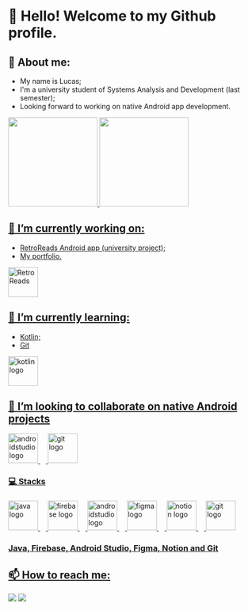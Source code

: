 # 👋 Hello! Welcome to my Github profile.

## 👤 About me:
- My name is Lucas;
- I'm a university student of Systems Analysis and Development (last semester);
- Looking forward to working on native Android app development.

<div>
<a href="https://github.com/LucasQuinalia">
<img loading="lazy" height="180em" src="https://github-readme-stats.vercel.app/api/top-langs/?username=LucasQuinalia&layout=compact&langs_count=7&theme=dracula"/>
<img loading="lazy" height="180em" src="https://github-readme-stats.vercel.app/api?username=LucasQuinalia&show_icons=true&theme=dracula&include_all_commits=true&count_private=true"/>
</div>

## 🔭 I’m currently working on:
- RetroReads Android app (university project);
- My portfolio.
<div align="left">
  <img height="60em" src="https://imgur.com/DAsGHhe.png" alt="RetroReads"/>
</div>
  
## 🌱 I’m currently learning:
- Kotlin;
- Git
<div align="left">
  <img src="https://skillicons.dev/icons?i=kotlin" height="60em" alt="kotlin logo"/>
</div>

## 👯 I’m looking to collaborate on native Android projects
<div align="left">
  <img src="https://skillicons.dev/icons?i=androidstudio" height="60em" alt="androidstudio logo"/>
  <img width="12"/>
  <img src="https://skillicons.dev/icons?i=git" height="60em" alt="git logo"/>
</div>

### 💻 Stacks

###

<div align="left">
  <img src="https://skillicons.dev/icons?i=java" height="60em" alt="java logo"/>
  <img width="12" />
  <img src="https://skillicons.dev/icons?i=firebase" height="60em" alt="firebase logo"/>
  <img width="12" />
  <img src="https://skillicons.dev/icons?i=androidstudio" height="60em" alt="androidstudio logo"/>
  <img width="12" />
  <img src="https://skillicons.dev/icons?i=figma" height="60em" alt="figma logo"/>
  <img width="12" />
  <img src="https://skillicons.dev/icons?i=notion" height="60em" alt="notion logo"/>
  <img width="12"/>
  <img src="https://skillicons.dev/icons?i=git" height="60em" alt="git logo"/>
</div>

### <p align="left">Java, Firebase, Android Studio, Figma, Notion and Git</p>

## 📫 How to reach me:
<div>
  <a href = "mailto:lrgquinalia@gmail.com"><img loading="lazy" src="https://img.shields.io/badge/Gmail-D14836?style=for-the-badge&logo=gmail&logoColor=white" target="_blank"></a>
  <a href="https://www.linkedin.com/in/lucas-quinalia/" target="_blank"><img loading="lazy" src="https://img.shields.io/badge/-LinkedIn-%230077B5?style=for-the-badge&logo=linkedin&logoColor=white" target="_blank"></a>   
</div>
